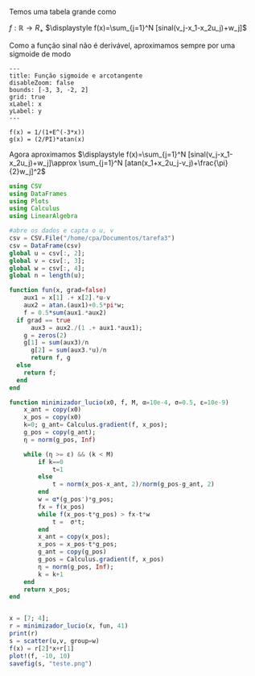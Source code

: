 Temos uma tabela grande como 

$f:\mathbb{R}\to R_+$
$\displaystyle f(x)=\sum_{j=1}^N [sinal(v_j-x_1-x_2u_j)+w_j]$ 

Como a função sinal não é derivável, aproximamos sempre por uma sigmoide de modo

```functionplot
---
title: Função sigmoide e arcotangente 
disableZoom: false
bounds: [-3, 3, -2, 2]
grid: true
xLabel: x
yLabel: y
---

f(x) = 1/(1+E^(-3*x))
g(x) = (2/PI)*atan(x)

```

Agora aproximamos  $\displaystyle f(x)=\sum_{j=1}^N [sinal(v_j-x_1-x_2u_j)+w_j]\approx \sum_{j=1}^N [atan(x_1+x_2u_j-v_j)+\frac{\pi}{2}w_j]^2$

```julia
using CSV
using DataFrames
using Plots
using Calculus
using LinearAlgebra

#abre os dados e capta o u, v
csv = CSV.File("/home/cpa/Documentos/tarefa3")
csv = DataFrame(csv)
global u = csv[:, 2];
global v = csv[:, 3];
global w = csv[:, 4];
global n = length(u);

function fun(x, grad=false)
	aux1 = x[1] .+ x[2].*u-v
	aux2 = atan.(aux1)+0.5*pi*w;
	f = 0.5*sum(aux1.*aux2)
  if grad == true
	  aux3 = aux2./(1 .+ aux1.*aux1);
    g = zeros(2)
  	g[1] = sum(aux3)/n
	  g[2] = sum(aux3.*u)/n
	  return f, g
  else
    return f;
  end
end

function minimizador_lucio(x0, f, M, α=10e-4, σ=0.5, ε=10e-9)
    x_ant = copy(x0)
    x_pos = copy(x0)
    k=0; g_ant= Calculus.gradient(f, x_pos);
    g_pos = copy(g_ant);
    η = norm(g_pos, Inf) 

    while (η >= ε) && (k < M)
        if k==0
            t=1
        else
            t = norm(x_pos-x_ant, 2)/norm(g_pos-g_ant, 2)
        end
        w = α*(g_pos')*g_pos;
        fx = f(x_pos)
        while f(x_pos-t*g_pos) > fx-t*w
            t =  σ*t;
        end
        x_ant = copy(x_pos);
        x_pos = x_pos-t*g_pos;
        g_ant = copy(g_pos)
        g_pos = Calculus.gradient(f, x_pos)
        η = norm(g_pos, Inf);
        k = k+1
    end
    return x_pos;
end


x = [7; 4];
r = minimizador_lucio(x, fun, 41)
print(r)
s = scatter(u,v, group=w)
f(x) = r[2]*x+r[1]
plot!(f, -10, 10)
savefig(s, "teste.png")

```